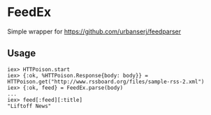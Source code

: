 FeedEx
========

Simple wrapper for https://github.com/urbanserj/feedparser

## Usage

```
iex> HTTPoison.start
iex> {:ok, %HTTPoison.Response{body: body}} = HTTPoison.get("http://www.rssboard.org/files/sample-rss-2.xml")
iex> {:ok, feed} = FeedEx.parse(body)
...
iex> feed[:feed][:title]
"Liftoff News"
```
